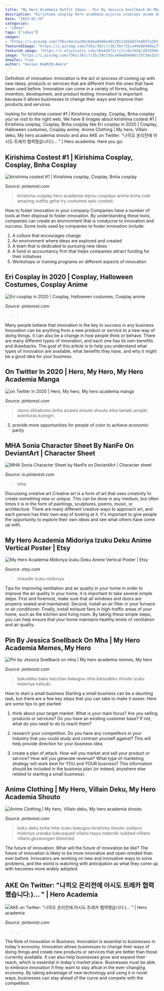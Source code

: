 ```yaml
---
title: "My Hero Academia Outfit Ideas - Pin By Jessica Snellback On Mha"
description: "Kirishima cosplay hero academia eijirou cosplays anime bnha cute amazing outfits gehe try costumes epic costest"
date: "2023-01-29"
categories:
- "ideas"
tags: ["ideas"]
images:
- "https://i.pinimg.com/736x/6d/ea/04/6dea04d6e4612911185d437e4937a293.jpg"
featuredImage: "https://i.pinimg.com/736x/39/c7/35/39c735ca49eb8940b175f3da1519f01c.jpg"
featured_image: "https://i.etsystatic.com/26442673/r/il/6a7d26/2833566318/il_1588xN.2833566318_lwto.jpg"
image: "https://i.pinimg.com/736x/39/c7/35/39c735ca49eb8940b175f3da1519f01c.jpg"
ShowToc: true
author: "Hassan D&#039;Amore"
---
```



Definition of innovation:
Innovation is the act or process of coming up with new ideas, products or services that are different from the ones that have been used before. Innovation can come in a variety of forms, including invention, development, and product testing. Innovation is important because it allows businesses to change their ways and improve their products and services.

	

		
looking for kirishima costest #1 | Kirishima cosplay, Cosplay, Bnha cosplay you've visit to the right web. We have 8 Images about kirishima costest #1 | Kirishima cosplay, Cosplay, Bnha cosplay like Eri cosplay in 2020 | Cosplay, Halloween costumes, Cosplay anime, Anime Clothing | My hero, Villain deku, My hero academia shouto and also AKE on Twitter: &quot;나히오 온리전에 아시도 트레카 협력했습니다:)… &quot; | Hero academia. Here you go:
		
    
## Kirishima Costest #1 | Kirishima Cosplay, Cosplay, Bnha Cosplay

<img loading=lazy src="https://i.pinimg.com/736x/c5/77/b7/c577b783bd57fd878218c82ea1ec474e.jpg" onerror="this.onerror=null;this.src='https://tse3.mm.bing.net/th?id=OIP.SHX6a0R5sooEtc1JLcH1BQHaLH&amp;pid=15.1';" alt="kirishima costest #1 | Kirishima cosplay, Cosplay, Bnha cosplay">

_Source: pinterest.com_

>kirishima cosplay hero academia eijirou cosplays anime bnha cute amazing outfits gehe try costumes epic costest. 

	

How to foster innovation in your company
Companies have a number of tools at their disposal to foster innovation. By understanding these tools, companies can create an environment that is conducive to innovation and success. 
Some tools used by companies to foster innovation include: 

1. A culture that encourages change 
2. An environment where ideas are explored and created 
3. A team that is dedicated to pursuing new ideas 
4. A fund or accountancy firm that helps companies attract funding for their initiatives 
5. Workshops or training programs on different aspects of innovation 

    
## Eri Cosplay In 2020 | Cosplay, Halloween Costumes, Cosplay Anime

<img loading=lazy src="https://i.pinimg.com/736x/de/d6/82/ded6823c0a2fc71c06430bba12b41427.jpg" onerror="this.onerror=null;this.src='https://tse3.mm.bing.net/th?id=OIP.sQ7SqzZL80wmlgGkxM01IQHaJ3&amp;pid=15.1';" alt="Eri cosplay in 2020 | Cosplay, Halloween costumes, Cosplay anime">

_Source: pinterest.com_

>. 

	

Many people believe that innovation is the key to success in any business. Innovation can be anything from a new product or service to a new way of doing things. It can also be a change in how people think or behave. There are many different types of innovation, and each one has its own benefits and drawbacks. The goal of this article is to help you understand what types of innovation are available, what benefits they have, and why it might be a good idea for your business.

    
## On Twitter In 2020 | Hero, My Hero, My Hero Academia Manga

<img loading=lazy src="https://i.pinimg.com/736x/5f/7f/99/5f7f992a15567ff1c09604c4974669c1.jpg" onerror="this.onerror=null;this.src='https://tse4.mm.bing.net/th?id=OIP.uq2eB8Gdk-mBITAOFZED5QHaMY&amp;pid=15.1';" alt="on Twitter in 2020 | Hero, My hero, My hero academia manga">

_Source: pinterest.com_

>oboro shirakumo bnha aizawa shouto shouta mha tamaki amajiki aventuras kurogiri. 

	

3. provide more opportunities for people of color to achieve economic parity

    
## MHA Sonia Character Sheet By NanFe On DeviantArt | Character Sheet

<img loading=lazy src="https://i.pinimg.com/736x/6d/ea/04/6dea04d6e4612911185d437e4937a293.jpg" onerror="this.onerror=null;this.src='https://tse1.mm.bing.net/th?id=OIP.1rgl-zmh6398AzkYBU1EhwHaEm&amp;pid=15.1';" alt="MHA Sonia Character Sheet by NanFe on DeviantArt | Character sheet">

_Source: in.pinterest.com_

>mha. 

	

Discussing creative art
Creative art is a form of art that uses creativity to create something new or unique. This can be done in any medium, but often times it is in the form of paintings, sculptures, poems, music, or architecture. There are many different creative ways to approach art, and each person has their own way of looking at it. It's important to give people the opportunity to explore their own ideas and see what others have come up with.

    
## My Hero Academia Midoriya Izuku Deku Anime Vertical Poster | Etsy

<img loading=lazy src="https://i.etsystatic.com/26442673/r/il/6a7d26/2833566318/il_1588xN.2833566318_lwto.jpg" onerror="this.onerror=null;this.src='https://tse1.mm.bing.net/th?id=OIP.3OANfT0s5j57oiWLl2_aGAHaKX&amp;pid=15.1';" alt="My Hero Academia Midoriya Izuku Deku Anime Vertical Poster | Etsy">

_Source: etsy.com_

>cheadle izuku midoriya. 

	

Tips for improving ventilation and air quality in your home
In order to improve the air quality in your home, it is important to take several simple steps. First and foremost, make sure that all windows and doors are properly sealed and maintained. Second, install an air filter in your furnace or air conditioner. Finally, install exhaust fans in high-traffic areas of your home, such as the kitchen and living room. By taking these simple steps, you can help ensure that your home maintains healthy levels of ventilation and air quality.

    
## Pin By Jessica Snellback On Mha | My Hero Academia Memes, My Hero

<img loading=lazy src="https://i.pinimg.com/736x/a5/75/0c/a5750c7920409f5a741201785c289a28.jpg" onerror="this.onerror=null;this.src='https://tse3.mm.bing.net/th?id=OIP.GbvfKgOpw_bfZCq3WQ6UAwHaJ3&amp;pid=15.1';" alt="Pin by Jessica Snellback on mha | My hero academia memes, My hero">

_Source: pinterest.com_

>bakudeku baku kacchan bakugou mha katsudeku shouto izuku midoriya katsuki. 

	

How to start a small business
Starting a small business can be a daunting task, but there are a few key steps that you can take to make it easier. Here are some tips to get started:
1. think about your target market. What is your main focus? Are you selling products or services? Do you have an existing customer base? If not, what do you need to do to reach them?

2. research your competition. Do you have any competitors in your industry that you could study and contrast yourself against? This will help provide direction for your business idea.

3. create a plan of attack. How will you market and sell your product or service? How will you generate revenue? What type of marketing strategy will work best for YOU and YOUR business? This information should be included in the business plan (or indeed, anywhere else related to starting a small business).

    
## Anime Clothing | My Hero, Villain Deku, My Hero Academia Shouto

<img loading=lazy src="https://i.pinimg.com/736x/bb/72/76/bb727618e15572d9396dd0d9ffd49dfb.jpg" onerror="this.onerror=null;this.src='https://tse2.mm.bing.net/th?id=OIP.djvJqszRz3xfPRjKOvx89gHaJ3&amp;pid=15.1';" alt="Anime Clothing | My hero, Villain deku, My hero academia shouto">

_Source: pinterest.com_

>boku deku bnha mha izuku bakugou kirishima shouto zodiaco midoriya uraraka bakusquad villano tsuyu todoroki subbed villians villans gezwungen distorted. 

	

The future of innovation: What will the future of innovation be like?
The future of innovation is likely to be more innovative and open-minded than ever before. Innovators are working on new and innovative ways to solve problems, and the world is watching with anticipation as what they come up with becomes more widely adopted.

    
## AKE On Twitter: &quot;나히오 온리전에 아시도 트레카 협력했습니다:)… &quot; | Hero Academia

<img loading=lazy src="https://i.pinimg.com/736x/39/c7/35/39c735ca49eb8940b175f3da1519f01c.jpg" onerror="this.onerror=null;this.src='https://tse1.mm.bing.net/th?id=OIP.5Acs0j3fglYuen_brHtKtwHaMB&amp;pid=15.1';" alt="AKE on Twitter: &quot;나히오 온리전에 아시도 트레카 협력했습니다:)… &quot; | Hero academia">

_Source: pinterest.com_

>. 

	

The Role of Innovation in Business:
Innovation is essential to businesses in today's economy. Innovation allows businesses to change their ways of doing things and create new products or services that are better than those currently available. It can also help businesses grow and expand their reach, which is essential in today's market place.
Businesses must be able to embrace innovation if they want to stay afloat in the ever-changing economy. By taking advantage of new technology and using it in novel ways, businesses can stay ahead of the curve and compete with the competition.

